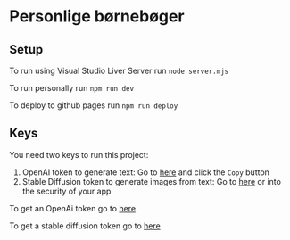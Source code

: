# Personlige børnebøger

## Setup

To run using Visual Studio Liver Server run `node server.mjs`

To run personally run `npm run dev`

To deploy to github pages run `npm run deploy`

## Keys

You need two keys to run this project:

1. OpenAI token to generate text: Go to [here](https://beta.openai.com/account/api-keys) and click the `Copy` button
2. Stable Diffusion token to generate images from text: Go to [here](https://rapidapi.com/developer/security/default-application_6713076) or into the security of your app

To get an OpenAi token go to [here](https://beta.openai.com/overview)

To get a stable diffusion token go to [here](https://rapidapi.com/dezgo/api/dezgo)
